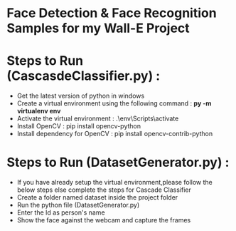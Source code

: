 # Face Detection & Face Recognition Samples for my Wall-E Project

# Steps to Run (CascasdeClassifier.py) : 
<ul>
  <li>Get the latest version of python in windows</li>
  <li>Create a virtual environment using the following command : <b>py -m virtualenv env</b></li>
  <li>Activate the virtual environment : .\env\Scripts\activate</li>
  <li>Install OpenCV : pip install opencv-python</li>
  <li>Install dependency for OpenCV : pip install opencv-contrib-python</li>
</ul>

# Steps to Run (DatasetGenerator.py) : 
<ul>
  <li>If you have already setup the virtual environment,please follow the below steps else complete the steps for Cascade Classifier</li>
  <li>Create a folder named dataset inside the project folder</b></li>
  <li>Run the python file (DatasetGenerator.py)</li>
  <li>Enter the Id as person's name</li>
  <li>Show the face against the webcam and capture the frames</li>
</ul>
